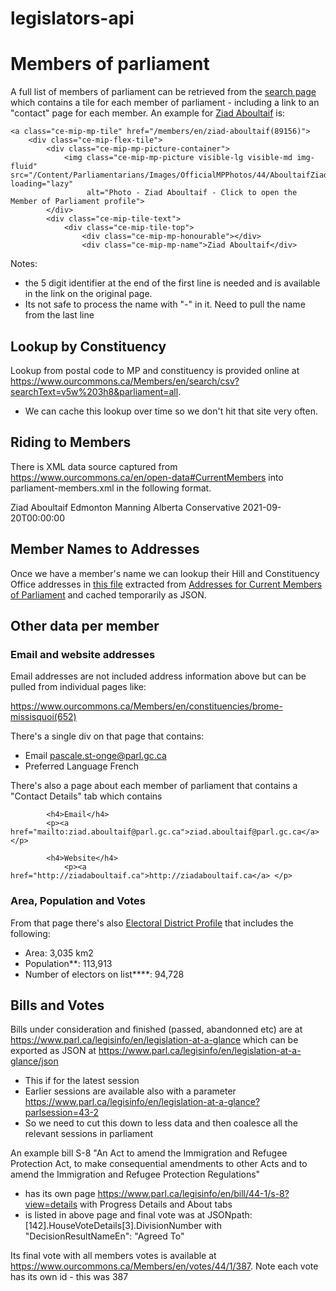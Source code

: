 # legislators-api

# Members of parliament

A full list of members of parliament can be retrieved from the
[search page](https://www.ourcommons.ca/members/en/search) which contains a tile
for each member of parliament - including a link to an "contact" page for each
member. An example for
[Ziad Aboultaif](https://www.ourcommons.ca/members/en/ziad-aboultaif(89156)) is:

```<div class="ce-mip-mp-tile-container " id="mp-tile-person-id-89156">
<a class="ce-mip-mp-tile" href="/members/en/ziad-aboultaif(89156)">
    <div class="ce-mip-flex-tile">
        <div class="ce-mip-mp-picture-container">
            <img class="ce-mip-mp-picture visible-lg visible-md img-fluid" src="/Content/Parliamentarians/Images/OfficialMPPhotos/44/AboultaifZiad_CPC.jpg" loading="lazy"
                 alt="Photo - Ziad Aboultaif - Click to open the Member of Parliament profile">
        </div>
        <div class="ce-mip-tile-text">
            <div class="ce-mip-tile-top">
                <div class="ce-mip-mp-honourable"></div>
                <div class="ce-mip-mp-name">Ziad Aboultaif</div>
```

Notes:

- the 5 digit identifier at the end of the first line is needed and is available
  in the link on the original page.
- Its not safe to process the name with "\-" in it. Need to pull the name from
  the last line

## Lookup by Constituency

Lookup from postal code to MP and constituency is provided online at
https://www.ourcommons.ca/Members/en/search/csv?searchText=v5w%203h8&parliament=all.

- We can cache this lookup over time so we don't hit that site very often.

## Riding to Members

There is XML data source captured from
https://www.ourcommons.ca/en/open-data#CurrentMembers into
parliament-members.xml in the following format.

<MemberOfParliament>
<PersonShortHonorific />
<PersonOfficialFirstName>Ziad</PersonOfficialFirstName>
<PersonOfficialLastName>Aboultaif</PersonOfficialLastName>
<ConstituencyName>Edmonton Manning</ConstituencyName>
<ConstituencyProvinceTerritoryName>Alberta</ConstituencyProvinceTerritoryName>
<CaucusShortName>Conservative</CaucusShortName>
<FromDateTime>2021-09-20T00:00:00</FromDateTime>
<ToDateTime xsi:nil="true" />
</MemberOfParliament>

## Member Names to Addresses

Once we have a member's name we can lookup their Hill and Constituency Office
addresses in [this file](data/addresses-members-of-parliament.html) extracted
from
[Addresses for Current Members of Parliament](https://www.ourcommons.ca/Members/en/addresses)
and cached temporarily as JSON.

## Other data per member

### Email and website addresses

Email addresses are not included address information above but can be pulled
from individual pages like:

https://www.ourcommons.ca/Members/en/constituencies/brome-missisquoi(652)

There's a single div on that page that contains:

- Email pascale.st-onge@parl.gc.ca
- Preferred Language French

There's also a page about each member of parliament that contains a "Contact
Details" tab which contains

```<div class="container">
        <h4>Email</h4>
        <p><a href="mailto:ziad.aboultaif@parl.gc.ca">ziad.aboultaif@parl.gc.ca</a></p>

        <h4>Website</h4>
            <p><a href="http://ziadaboultaif.ca">http://ziadaboultaif.ca</a> </p>
```

### Area, Population and Votes

From that page there's also
[Electoral District Profile](http://www.elections.ca/scripts/vis/Profile?L=e&ED=24016&EV=99&EV_TYPE=6&PC=&Prov=&MapID=&QID=-1)
that includes the following:

- Area: 3,035 km2
- Population**: 113,913
- Number of electors on list****: 94,728

## Bills and Votes

Bills under consideration and finished (passed, abandonned etc) are at
https://www.parl.ca/legisinfo/en/legislation-at-a-glance which can be exported
as JSON at https://www.parl.ca/legisinfo/en/legislation-at-a-glance/json

- This if for the latest session
- Earlier sessions are available also with a parameter
  https://www.parl.ca/legisinfo/en/legislation-at-a-glance?parlsession=43-2
- So we need to cut this down to less data and then coalesce all the relevant
  sessions in parliament

An example bill S-8 "An Act to amend the Immigration and Refugee Protection Act,
to make consequential amendments to other Acts and to amend the Immigration and
Refugee Protection Regulations"

- has its own page https://www.parl.ca/legisinfo/en/bill/44-1/s-8?view=details
  with Progress Details and About tabs
- is listed in above page and final vote was at JSONpath:
  [142].HouseVoteDetails[3].DivisionNumber with "DecisionResultNameEn": "Agreed
  To"

Its final vote with all members votes is available at
https://www.ourcommons.ca/Members/en/votes/44/1/387. Note each vote has its own
id - this was 387

```
```
